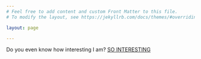 ```yaml
---
# Feel free to add content and custom Front Matter to this file.
# To modify the layout, see https://jekyllrb.com/docs/themes/#overriding-theme-defaults

layout: page

---
```


Do you even know how interesting I am?
[SO INTERESTING][omg]


[omg]: https://i.imgur.com/I8JhbmW.gif
